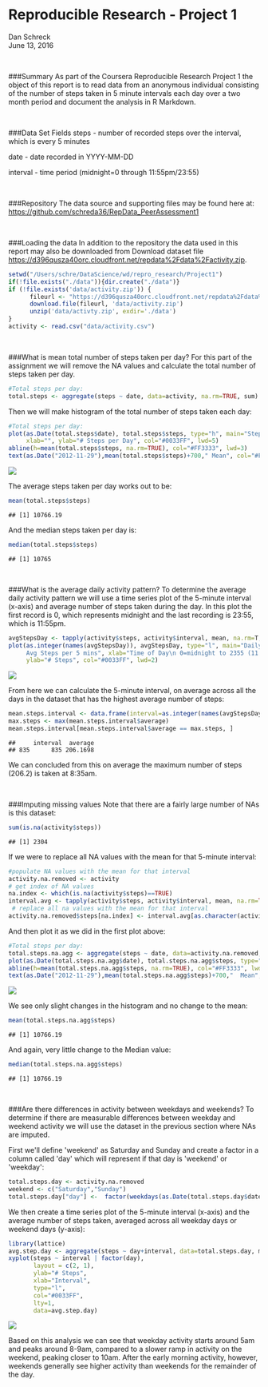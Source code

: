 # Reproducible Research - Project 1
Dan Schreck  
June 13, 2016  





</br>



###Summary
As part of the Coursera Reproducible Research Project 1 the object of this report
is to read data from an anonymous individual consisting of the number of steps 
taken in 5 minute intervals each day over a two month period and document the 
analysis in R Markdown.

</br>



###Data Set Fields
steps - number of recorded steps over the interval, which is every 5 minutes

date - date recorded in YYYY-MM-DD

interval - time period (midnight=0 through 11:55pm/23:55)

</br>



###Repository
The data source and supporting files may be found here at:
https://github.com/schreda36/RepData_PeerAssessment1

</br>




###Loading the data
In addition to the repository the data used in this report may also be downloaded
from Download dataset file <https://d396qusza40orc.cloudfront.net/repdata%2Fdata%2Factivity.zip>. 


```r
setwd("/Users/schre/DataScience/wd/repro_research/Project1")
if(!file.exists("./data")){dir.create("./data")}
if (!file.exists('data/activity.zip')) {
      fileurl <- "https://d396qusza40orc.cloudfront.net/repdata%2Fdata%2Factivity.zip"
      download.file(fileurl, 'data/activity.zip')
      unzip('data/activty.zip', exdir='./data')
}
activity <- read.csv("data/activity.csv")
```

</br>





###What is mean total number of steps taken per day?
For this part of the assignment we will remove the NA values and calculate the total 
number of steps taken per day.


```r
#Total steps per day:
total.steps <- aggregate(steps ~ date, data=activity, na.rm=TRUE, sum)
```


Then we will make histogram of the total number of steps taken each day:

```r
#Total steps per day:
plot(as.Date(total.steps$date), total.steps$steps, type="h", main="Steps per Day",
     xlab="", ylab="# Steps per Day", col="#0033FF", lwd=5)
abline(h=mean(total.steps$steps, na.rm=TRUE), col="#FF3333", lwd=3)
text(as.Date("2012-11-29"),mean(total.steps$steps)+700," Mean", col="#FF3333")
```

![](figureunnamed-chunk-3-1.png)<!-- -->


The average steps taken per day works out to be: 

```r
mean(total.steps$steps)
```

```
## [1] 10766.19
```

And the median steps taken per day is:

```r
median(total.steps$steps)
```

```
## [1] 10765
```

</br>


###What is the average daily activity pattern?
To determine the average daily activity pattern we will use a time series plot of the 
5-minute interval (x-axis) and average number of steps taken during the day. In this 
plot the first record is 0, which represents midnight and the last recording is 23:55,
which is 11:55pm.

```r
avgStepsDay <- tapply(activity$steps, activity$interval, mean, na.rm=T, simplify=T)
plot(as.integer(names(avgStepsDay)), avgStepsDay, type="l", main="Daily Activity Pattern\n
     Avg Steps per 5 mins", xlab="Time of Day\n 0=midnight to 2355 (11:55pm)", 
     ylab="# Steps", col="#0033FF", lwd=2)
```

![](figureunnamed-chunk-6-1.png)<!-- -->
      
From here we can calculate the 5-minute interval, on average across all the days in 
the dataset that has the highest average number of steps:

```r
mean.steps.interval <- data.frame(interval=as.integer(names(avgStepsDay)), average=avgStepsDay)
max.steps <- max(mean.steps.interval$average)
mean.steps.interval[mean.steps.interval$average == max.steps, ]
```

```
##     interval  average
## 835      835 206.1698
```

We can concluded from this on average the maximum number of steps (206.2) is taken
at 8:35am.

</br>



###Imputing missing values
Note that there are a fairly large number of NAs is this dataset:

```r
sum(is.na(activity$steps))
```

```
## [1] 2304
```

If we were to replace all NA values with the mean for that 5-minute interval:

```r
#populate NA values with the mean for that interval
activity.na.removed <- activity
# get index of NA values
na.index <- which(is.na(activity$steps)==TRUE)  
interval.avg <- tapply(activity$steps, activity$interval, mean, na.rm=TRUE, simplify=T)
 # replace all na values with the mean for that interval
activity.na.removed$steps[na.index] <- interval.avg[as.character(activity$interval[na.index])]
```

And then plot it as we did in the first plot above:

```r
#Total steps per day:
total.steps.na.agg <- aggregate(steps ~ date, data=activity.na.removed, na.rm=TRUE, sum)
plot(as.Date(total.steps.na.agg$date), total.steps.na.agg$steps, type="h", main="Steps per Day\n(NA values replaced with average for that time period)", xlab="", ylab="# Steps per Day", col="#0033FF", lwd=5)
abline(h=mean(total.steps.na.agg$steps, na.rm=TRUE), col="#FF3333", lwd=3)
text(as.Date("2012-11-29"),mean(total.steps.na.agg$steps)+700,"  Mean", col="#FF3333")
```

![](figureunnamed-chunk-10-1.png)<!-- -->


We see only slight changes in the histogram and no change to the mean:

```r
mean(total.steps.na.agg$steps)
```

```
## [1] 10766.19
```

And again, very little change to the Median value:

```r
median(total.steps.na.agg$steps)
```

```
## [1] 10766.19
```

</br>




###Are there differences in activity between weekdays and weekends?
To determine if there are measurable differences between weekday and weekend activity
we will use the dataset in the previous section where NAs are imputed.

First we'll define 'weekend' as Saturday and Sunday and create a factor in a column 
called 'day' which will represent if that day is 'weekend' or 'weekday':

```r
total.steps.day <- activity.na.removed
weekend <- c("Saturday","Sunday")
total.steps.day["day"] <-  factor(weekdays(as.Date(total.steps.day$date)) %in% weekend, levels=c(TRUE,FALSE), labels=c('weekend', 'weekday'))
```

We then create a time series plot of the 5-minute interval (x-axis) and the average 
number of steps taken, averaged across all weekday days or weekend days (y-axis):

```r
library(lattice)
avg.step.day <- aggregate(steps ~ day+interval, data=total.steps.day, mean)
xyplot(steps ~ interval | factor(day),
       layout = c(2, 1),
       ylab="# Steps",
       xlab="Interval",
       type="l",
       col="#0033FF",
       lty=1,
       data=avg.step.day)
```

![](figureunnamed-chunk-14-1.png)<!-- -->

Based on this analysis we can see that weekday activity starts around 5am and peaks 
around 8-9am, compared to a slower ramp in activity on the weekend, peaking closer
to 10am. After the early morning activity, however, weekends generally see higher 
activity than weekends for the remainder of the day.
